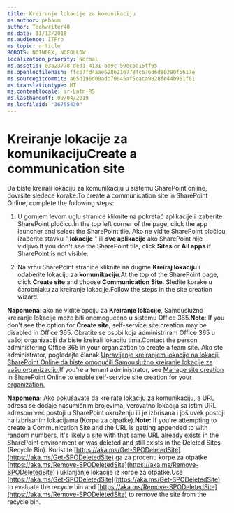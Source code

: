 ```yaml
---
title: Kreiranje lokacije za komunikaciju
ms.author: pebaum
author: Techwriter40
ms.date: 11/13/2018
ms.audience: ITPro
ms.topic: article
ROBOTS: NOINDEX, NOFOLLOW
localization_priority: Normal
ms.assetid: 03a23778-ded1-4131-ba9c-59ecba15ff05
ms.openlocfilehash: ffc67fd4aae62862167784c676d6d80390f5617e
ms.sourcegitcommit: a65d196d00adb70045af5caca9828fe44b951f61
ms.translationtype: MT
ms.contentlocale: sr-Latn-RS
ms.lasthandoff: 09/04/2019
ms.locfileid: "36755430"
---
```

# <a name="create-a-communication-site"></a><span data-ttu-id="1adc0-102">Kreiranje lokacije za komunikaciju</span><span class="sxs-lookup"><span data-stu-id="1adc0-102">Create a communication site</span></span>

<span data-ttu-id="1adc0-103">Da biste kreirali lokaciju za komunikaciju u sistemu SharePoint online, dovršite sledeće korake:</span><span class="sxs-lookup"><span data-stu-id="1adc0-103">To create a communication site in SharePoint Online, complete the following steps:</span></span> 
  
1. <span data-ttu-id="1adc0-104">U gornjem levom uglu stranice kliknite na pokretač aplikacije i izaberite SharePoint pločicu.</span><span class="sxs-lookup"><span data-stu-id="1adc0-104">In the top left corner of the page, click the app launcher and select the SharePoint tile.</span></span> <span data-ttu-id="1adc0-105">Ako ne vidite SharePoint pločicu, izaberite stavku " **lokacije** " ili **sve aplikacije** ako SharePoint nije vidljivo.</span><span class="sxs-lookup"><span data-stu-id="1adc0-105">If you don't see the SharePoint tile, click **Sites** or **All apps** if SharePoint is not visible.</span></span> 
    
2. <span data-ttu-id="1adc0-106">Na vrhu SharePoint stranice kliknite na dugme **Kreiraj lokaciju** i odaberite lokaciju za **komunikaciju**.</span><span class="sxs-lookup"><span data-stu-id="1adc0-106">At the top of the SharePoint page, click **Create site** and choose **Communication Site**.</span></span> <span data-ttu-id="1adc0-107">Sledite korake u čarobnjaku za kreiranje lokacije.</span><span class="sxs-lookup"><span data-stu-id="1adc0-107">Follow the steps in the site creation wizard.</span></span> 
    
 <span data-ttu-id="1adc0-108">**Napomena**: ako ne vidite opciju za **Kreiranje lokacije**, Samouslužno kreiranje lokacije može biti onemogućeno u sistemu Office 365.</span><span class="sxs-lookup"><span data-stu-id="1adc0-108">**Note**: If you don't see the option for **Create site**, self-service site creation may be disabled in Office 365.</span></span> <span data-ttu-id="1adc0-109">Obratite se osobi koja administriram Office 365 u vašoj organizaciji da biste kreirali lokaciju tima.</span><span class="sxs-lookup"><span data-stu-id="1adc0-109">Contact the person administering Office 365 in your organization to create a team site.</span></span> <span data-ttu-id="1adc0-110">Ako ste administrator, pogledajte članak [Upravljanje kreiranjem lokacije na lokaciji SharePoint Online da biste omogućili Samouslužno kreiranje lokacije za vašu organizaciju.](https://go.microsoft.com/fwlink/?linkid=2018780)</span><span class="sxs-lookup"><span data-stu-id="1adc0-110">If you're a tenant administrator, see [Manage site creation in SharePoint Online to enable self-service site creation for your organization.](https://go.microsoft.com/fwlink/?linkid=2018780)</span></span>
  
 <span data-ttu-id="1adc0-111">**Napomena:** Ako pokušavate da kreirate lokaciju za komunikaciju, a URL adresa se dodaje nasumičnim brojevima, verovatno lokacija sa istim URL adresom već postoji u SharePoint okruženju ili je izbrisana i još uvek postoji na izbrisanim lokacijama (Korpa za otpatke).</span><span class="sxs-lookup"><span data-stu-id="1adc0-111">**Note:** If you're attempting to create a Communication Site and the URL is getting appended to with random numbers, it's likely a site with that same URL already exists in the SharePoint environment or was deleted and still exists in the Deleted Sites (Recycle Bin).</span></span> <span data-ttu-id="1adc0-112">Koristite [https://aka.ms/Get-SPODeletedSite](https://aka.ms/Get-SPODeletedSite) ga za procenu korpe za otpatke [https://aka.ms/Remove-SPODeletedSite](https://aka.ms/Remove-SPODeletedSite) i uklanjanje lokacije iz korpe za otpatke.</span><span class="sxs-lookup"><span data-stu-id="1adc0-112">Use [https://aka.ms/Get-SPODeletedSite](https://aka.ms/Get-SPODeletedSite) to evaluate the recycle bin and [https://aka.ms/Remove-SPODeletedSite](https://aka.ms/Remove-SPODeletedSite) to remove the site from the recycle bin.</span></span> 
  

